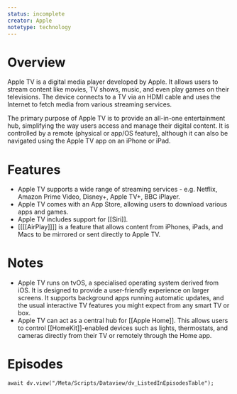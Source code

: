 ```yaml
---
status: incomplete
creator: Apple
notetype: technology
---
```

# Overview
Apple TV is a digital media player developed by Apple. It allows users to stream content like movies, TV shows, music, and even play games on their televisions. The device connects to a TV via an HDMI cable and uses the Internet to fetch media from various streaming services.

The primary purpose of Apple TV is to provide an all-in-one entertainment hub, simplifying the way users access and manage their digital content. It is controlled by a remote (physical or app/OS feature), although it can also be navigated using the Apple TV app on an iPhone or iPad.

# Features
- Apple TV supports a wide range of streaming services - e.g. Netflix, Amazon Prime Video, Disney+, Apple TV+, BBC iPlayer.
- Apple TV comes with an App Store, allowing users to download various apps and games.
- Apple TV includes support for [[Siri]].
- [[[[AirPlay]]]] is a feature that allows content from iPhones, iPads, and Macs to be mirrored or sent directly to Apple TV. 

# Notes
- Apple TV runs on tvOS, a specialised operating system derived from iOS. It is designed to provide a user-friendly experience on larger screens. It supports background apps running automatic updates, and the usual interactive TV features you might expect from any smart TV or box.
- Apple TV can act as a central hub for [[Apple Home]]. This allows users to control [[HomeKit]]-enabled devices such as lights, thermostats, and cameras directly from their TV or remotely through the Home app.

# Episodes
```dataviewjs
await dv.view("/Meta/Scripts/Dataview/dv_ListedInEpisodesTable");
```
